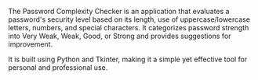 The Password Complexity Checker is an application that evaluates a password's security level based on its length, use of uppercase/lowercase letters, numbers, and special characters. It categorizes password strength into Very Weak, Weak, Good, or Strong and provides suggestions for improvement.

It is built using Python and Tkinter, making it a simple yet effective tool for personal and professional use.
